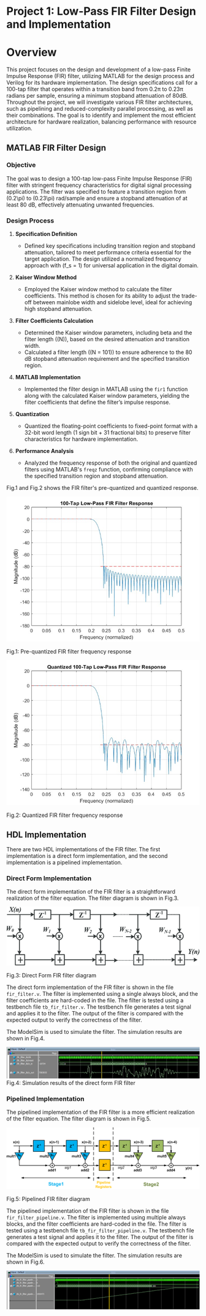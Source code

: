 # Project 1: Low-Pass FIR Filter Design and Implementation

# Overview

This project focuses on the design and development of a low-pass Finite Impulse Response (FIR) filter, utilizing MATLAB for the design process and Verilog for its hardware implementation. The design specifications call for a 100-tap filter that operates within a transition band from 0.2π to 0.23π radians per sample, ensuring a minimum stopband attenuation of 80dB. Throughout the project, we will investigate various FIR filter architectures, such as pipelining and reduced-complexity parallel processing, as well as their combinations. The goal is to identify and implement the most efficient architecture for hardware realization, balancing performance with resource utilization.


## MATLAB FIR Filter Design

### Objective
The goal was to design a 100-tap low-pass Finite Impulse Response (FIR) filter with stringent frequency characteristics for digital signal processing applications. The filter was specified to feature a transition region from \(0.2\pi\) to \(0.23\pi\) rad/sample and ensure a stopband attenuation of at least 80 dB, effectively attenuating unwanted frequencies.

### Design Process

1. **Specification Definition**
   - Defined key specifications including transition region and stopband attenuation, tailored to meet performance criteria essential for the target application. The design utilized a normalized frequency approach with \(f_s = 1\) for universal application in the digital domain.

2. **Kaiser Window Method**
   - Employed the Kaiser window method to calculate the filter coefficients. This method is chosen for its ability to adjust the trade-off between mainlobe width and sidelobe level, ideal for achieving high stopband attenuation.

3. **Filter Coefficients Calculation**
   - Determined the Kaiser window parameters, including beta and the filter length (\(N\)), based on the desired attenuation and transition width.
   - Calculated a filter length (\(N = 101\)) to ensure adherence to the 80 dB stopband attenuation requirement and the specified transition region.

4. **MATLAB Implementation**
   - Implemented the filter design in MATLAB using the `fir1` function along with the calculated Kaiser window parameters, yielding the filter coefficients that define the filter’s impulse response.

5. **Quantization**
   - Quantized the floating-point coefficients to fixed-point format with a 32-bit word length (1 sign bit + 31 fractional bits) to preserve filter characteristics for hardware implementation.

6. **Performance Analysis**
   - Analyzed the frequency response of both the original and quantized filters using MATLAB's `freqz` function, confirming compliance with the specified transition region and stopband attenuation.


Fig.1 and Fig.2 shows the FIR filter's pre-quantized and quantized response.

![FIR Filter Frequency Response](./fig/filter_response.jpg)

Fig.1: Pre-quantized FIR filter frequency response

![FIR Filter Frequency Response](./fig/Quantized_filter.jpg)

Fig.2: Quantized FIR filter frequency response

## HDL Implementation
There are two HDL implementations of the FIR filter. The first implementation is a direct form implementation, and the second implementation is a pipelined implementation.

### Direct Form Implementation
The direct form implementation of the FIR filter is a straightforward realization of the filter equation. The filter diagram is shown in Fig.3.

![Direct Form FIR Filter](./fig/diagramofdirectfir.png)

Fig.3: Direct Form FIR filter diagram

The direct form implementation of the FIR filter is shown in the file `fir_filter.v`. The filter is implemented using a single always block, and the filter coefficients are hard-coded in the file. The filter is tested using a testbench file `tb_fir_filter.v`. The testbench file generates a test signal and applies it to the filter. The output of the filter is compared with the expected output to verify the correctness of the filter.

The ModelSim is used to simulate the filter. The simulation results are shown in Fig.4.


![Simulation Results](./fig/single_example.png)
Fig.4: Simulation results of the direct form FIR filter



### Pipelined Implementation
The pipelined implementation of the FIR filter is a more efficient realization of the filter equation. The filter diagram is shown in Fig.5.

![Pipelined FIR Filter](./fig/pipe.webp)

Fig.5: Pipelined FIR filter diagram

The pipelined implementation of the FIR filter is shown in the file `fir_filter_pipeline.v`. The filter is implemented using multiple always blocks, and the filter coefficients are hard-coded in the file. The filter is tested using a testbench file `tb_fir_filter_pipeline.v`. The testbench file generates a test signal and applies it to the filter. The output of the filter is compared with the expected output to verify the correctness of the filter.

The ModelSim is used to simulate the filter. The simulation results are shown in Fig.6.

![Simulation Results](./fig/pipe_example.png)